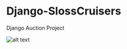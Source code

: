 # Django-SlossCruisers
Django Auction Project

![alt text](https://github.com/BlainePrickett/Django-SlossCruisers/auctions/static/auctions/SlossCruisers-Screenshot.PNG?raw=true)
